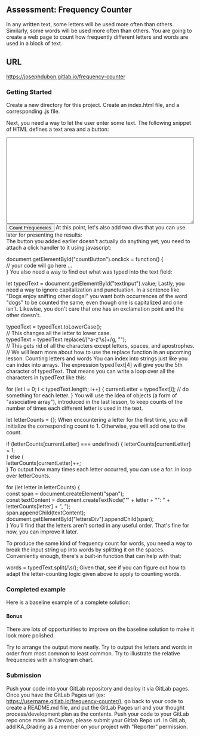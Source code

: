 ## Assessment: Frequency Counter
In any written text, some letters will be used more often than others. Similarly, some words will be used more often than others. You are going to create a web page to count how frequently different letters and words are used in a block of text.

## URL
https://josephdubon.gitlab.io/frequency-counter

### Getting Started
Create a new directory for this project. Create an index.html file, and a corresponding .js file.

Next, you need a way to let the user enter some text. The following snippet of HTML defines a text area and a button:

<textarea rows="15" cols="60" id="textInput"></textarea>
<br />  
<button id="countButton">Count Frequencies</button>
At this point, let's also add two divs that you can use later for presenting the results:

<div id="lettersDiv"></div>
<div id="wordsDiv"></div>
The button you added earlier doesn't actually do anything yet; you need to attach a click handler to it using javascript:

document.getElementById("countButton").onclick = function() {  
    // your code will go here ...  
}
You also need a way to find out what was typed into the text field:

let typedText = document.getElementById("textInput").value;
Lastly, you need a way to ignore capitalization and punctuation. In a sentence like "Dogs enjoy sniffing other dogs!" you want both occurrences of the word "dogs" to be counted the same, even though one is capitalized and one isn't. Likewise, you don't care that one has an exclamation point and the other doesn't.

typedText = typedText.toLowerCase();  
// This changes all the letter to lower case.  
typedText = typedText.replace(/[^a-z'\s]+/g, "");  
// This gets rid of all the characters except letters, spaces, and apostrophes.  
// We will learn more about how to use the replace function in an upcoming lesson.
Counting letters and words
You can index into strings just like you can index into arrays. The expression typedText[4] will give you the 5th character of typedText. That means you can write a loop over all the characters in typedText like this:

for (let i = 0; i < typedText.length; i++) {
    currentLetter = typedText[i];
    // do something for each letter.
}
You will use the idea of objects (a form of "associative array"), introduced in the last lesson, to keep counts of the number of times each different letter is used in the text.

let letterCounts = {};
When encountering a letter for the first time, you will initialize the corresponding count to 1. Otherwise, you will add one to the count.

if (letterCounts[currentLetter] === undefined) {
    letterCounts[currentLetter] = 1;  
} else {  
    letterCounts[currentLetter]++;  
}
To output how many times each letter occurred, you can use a for..in loop over letterCounts.

for (let letter in letterCounts) {  
    const span = document.createElement("span");  
    const textContent = document.createTextNode('"' + letter + "\": " + letterCounts[letter] + ", ");  
    span.appendChild(textContent);  
    document.getElementById("lettersDiv").appendChild(span);  
}
You'll find that the letters aren't sorted in any useful order. That's fine for now, you can improve it later.

To produce the same kind of frequency count for words, you need a way to break the input string up into words by splitting it on the spaces. Conveniently enough, there's a built-in function that can help with that:

words = typedText.split(/\s/);
Given that, see if you can figure out how to adapt the letter-counting logic given above to apply to counting words.

### Completed example
Here is a baseline example of a complete solution: 

#### Bonus
There are lots of opportunities to improve on the baseline solution to make it look more polished.

Try to arrange the output more neatly.
Try to output the letters and words in order from most common to least common.
Try to illustrate the relative frequencies with a histogram chart.
### Submission
Push your code into your GitLab repository and deploy it via GitLab pages.
Once you have the GitLab Pages url (ex: https://username.gitlab.io/frequency-counter/), go back to your code to create a README.md file, and put the GitLab Pages url and your thought process/development plan as the contents.
Push your code to your GitLab repo once more.
In Canvas, please submit your Gitlab Repo url.
In GitLab, add KA_Grading as a member on your project with "Reporter" permission.